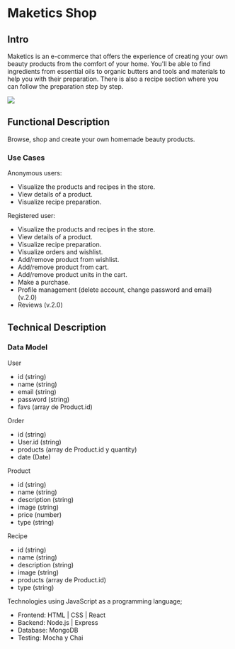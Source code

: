 # Maketics Shop

## Intro
Maketics is an e-commerce that offers the experience of creating your own beauty products from the comfort of your home. You'll be able to find ingredients from essential oils to organic butters and tools and materials to help you with their preparation. There is also a recipe section where you can follow the preparation step by step.

![](https://media0.giphy.com/media/v1.Y2lkPTc5MGI3NjExdGl5dXB2NGIwN2N0c2s1M2cxNW9iMmlxbzJkeWxrZXlvbWN4YXh0cCZlcD12MV9pbnRlcm5hbF9naWZfYnlfaWQmY3Q9Zw/UkywKrH8teJYA/giphy.gif)

## Functional Description

Browse, shop and create your own homemade beauty products.

### Use Cases

Anonymous users:

- Visualize the products and recipes in the store.
- View details of a product.
- Visualize recipe preparation.

Registered user:

- Visualize the products and recipes in the store.
- View details of a product.
- Visualize recipe preparation.
- Visualize orders and wishlist.
- Add/remove product from wishlist.
- Add/remove product from cart.
- Add/remove product units in the cart.
- Make a purchase. 
- Profile management (delete account, change password and email) (v.2.0)
- Reviews (v.2.0)


## Technical Description

### Data Model

User
* id (string)
* name (string)
* email (string)
* password (string)
* favs (array de Product.id)

Order
* id (string)
* User.id (string)
* products (array de Product.id y quantity)
* date (Date)

Product
* id (string)
* name (string) 
* description (string)
* image (string)
* price (number)
* type (string)

Recipe
* id (string)
* name (string)
* description (string)
* image (string)
* products (array de Product.id)
* type (string)




Technologies using JavaScript as a programming language;
- Frontend: HTML | CSS | React
- Backend: Node.js | Express
- Database: MongoDB
- Testing: Mocha y Chai